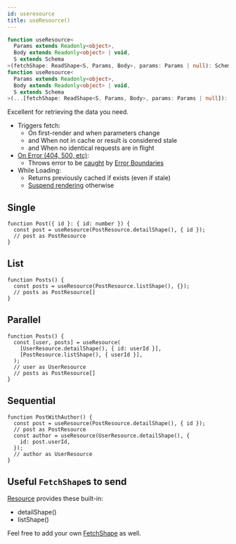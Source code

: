 ```yaml
---
id: useresource
title: useResource()
---
```

```typescript
function useResource<
  Params extends Readonly<object>,
  Body extends Readonly<object> | void,
  S extends Schema
>(fetchShape: ReadShape<S, Params, Body>, params: Params | null): SchemaOf<S>;
function useResource<
  Params extends Readonly<object>,
  Body extends Readonly<object> | void,
  S extends Schema
>(...[fetchShape: ReadShape<S, Params, Body>, params: Params | null]): SchemaOf<S>[];
```

Excellent for retrieving the data you need.

* Triggers fetch:
  * On first-render and when parameters change
  * and When not in cache or result is considered stale
  * and When no identical requests are in flight
* [On Error (404, 500, etc)](https://www.restapitutorial.com/httpstatuscodes.html):
  * Throws error to be [caught](../guides/network-errors.md) by [Error Boundaries](https://reactjs.org/docs/error-boundaries.html)
* While Loading:
  * Returns previously cached if exists (even if stale)
  * [Suspend rendering](../guides/loading-state.md) otherwise


## Single

```tsx
function Post({ id }: { id: number }) {
  const post = useResource(PostResource.detailShape(), { id });
  // post as PostResource
}
```

## List

```tsx
function Posts() {
  const posts = useResource(PostResource.listShape(), {});
  // posts as PostResource[]
}
```

## Parallel

```tsx
function Posts() {
  const [user, posts] = useResource(
    [UserResource.detailShape(), { id: userId }],
    [PostResource.listShape(), { userId }],
  );
  // user as UserResource
  // posts as PostResource[]
}
```

## Sequential

```tsx
function PostWithAuthor() {
  const post = useResource(PostResource.detailShape(), { id });
  // post as PostResource
  const author = useResource(UserResource.detailShape(), {
    id: post.userId,
  });
  // author as UserResource
}
```

## Useful `FetchShape`s to send

[Resource](./Resource.md#provided-and-overridable-methods) provides these built-in:

* detailShape()
* listShape()

Feel free to add your own [FetchShape](./FetchShape.md) as well.

